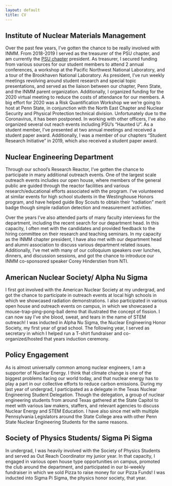 ```yaml
---
layout: default
title: CV
---
```

## Institute of Nuclear Materials Management
Over the past few years, I’ve gotten the chance to be really involved with INMM. From 2018-2019 I served as the treasurer of the PSU chapter, and am currently the [PSU chapter](https://sites.psu.edu/inmm/) president. As treasurer, I secured funding from various sources for our student members to attend 2 annual conferences, a workshop at the Pacific Northwest National Laboratory, and a tour of the Brookhaven National Laboratory. As president, I’ve run weekly meetings revolving around student research and special topic presentations, and served as the liaison between our chapter, Penn State, and the INMM parent organization. Additionally, I organized funding for the 2020 virtual meeting to reduce the costs of attendance for our members. A big effort for 2020 was a Risk Quantification Workshop we we’re going to host at Penn State, in conjunction with the North East Chapter and Nuclear Security and Physical Protection technical division. Unfortunately due to the Coronavirus, it has been postponed.  In working with other officers, I’ve also organized several out reach events including PSU’s “Haunted U”. As a student member, I’ve presented at two annual meetings and received a student paper award. Additionally, I was a member of our chapters “Student Research Initiative” in 2019, which also received a student paper award.

## Nuclear Engineering Department
Through our school’s Research Reactor, I’ve gotten the chance to participate in many additional outreach events. One of the largest scale outreach events includes our open house, where members of the general public are guided through the reactor facilities and various research/educational efforts associated with the program.  I’ve volunteered at similar events for high school students in the Westinghouse Honors program, and have helped guide Boy Scouts to obtain their “radiation”  merit badge though simple radiation detection and measurement activities.

Over the years I’ve also attended parts of many faculty interviews for the department, including the recent search for our department head. In this capacity, I often met with the candidates and provided feedback to the hiring committee on their research and teaching seminars. In my capacity as the INMM chapter president, I have also met with our department head and alumni association to discuss various department related issues.  Additionally, I’ve met with many of our colloquium speakers over lunches, dinners, and discussion sessions, and got the chance to introduce our INMM co-sponsored speaker Corey Hinderstien from NTI.

## American Nuclear Society/ Alpha Nu Sigma
I first got involved with the American Nuclear Society at my undergrad, and got the chance to participate in outreach events at local high schools in which we showcased radiation demonstrations. I also participated in various open house and outreach events on campus, in which we showcased a mouse-trap-ping-pong-ball demo that illustrated the concept of fission. I can now say I’ve she blood, sweat, and tears in the name of STEM outreach! I was inducted in Alpha Nu Sigma,  the Nuclear Engineering Honor Society, my first year of grad school. The following year, I served as secretary in which I helped run a T-shirt fundraiser and co-organized/hosted that years induction ceremony.

## Policy Engagement
As is almost universally common among nuclear engineers, I am a supporter of Nuclear Energy. I think that climate change is one of the biggest problems facing our world today, and that nuclear energy has to play a part in our collective efforts to reduce carbon emissions. During my last year of undergrad, I participated as a delegate in the Texas Nuclear Engineering Student Delegation. Though the delegation, a group of nuclear engineering students from around Texas gathered at the State Capitol to meet with various law makers, staffers, and relevant agencies to discuss Nuclear Energy and STEM Education. I have also since met with multiple Pennsylvania Legislators around the State College area with other Penn State Nuclear Engineering Students for the same reasons.

## Society of Physics Students/ Sigma Pi Sigma
In undergrad, I was heavily involved with the Society of Physics Students and served as Out Reach Coordinator my junior year. In that capacity, I engaged in various open house type opportunities on campus, promoted the club around the department, and participated in our bi-weekly fundraiser in which we sold Pizza to raise money for our Pizza Funds! I was inducted into Sigma Pi Sigma, the physics honor society, that year.
